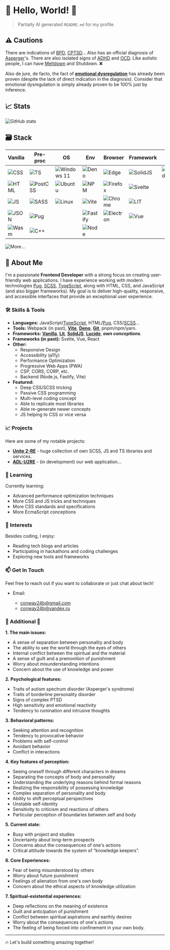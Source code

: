 # 🖤 Hello, World! 🖤

> Partially AI generated `README.md` for my profile.

## ⚠️ Cautions

There are indications of [BPD](https://en.wikipedia.org/wiki/Borderline_personality_disorder), [CPTSD](https://en.wikipedia.org/wiki/Complex_post-traumatic_stress_disorder)... Also has an official diagnosis of [Asperger](https://en.wikipedia.org/wiki/Asperger_syndrome)'s. There are also isolated signs of [ADHD](https://en.wikipedia.org/wiki/Attention_deficit_hyperactivity_disorder) and [OCD](https://en.wikipedia.org/wiki/Obsessive–compulsive_disorder). Like autistic people, I can have [Meltdown](https://en.wikipedia.org/wiki/Autistic_meltdown) and Shutdown. ❌

Also de jure, de facto, the fact of [**emotional dysregulation**](https://en.wikipedia.org/wiki/Emotional_dysregulation) has already been proven (despite the lack of direct indication in the diagnosis). Consider that emotional dysregulation is simply already proven to be 100% just by inference.

## 📈 Stats

![GitHub stats](https://github-readme-stats.vercel.app/api?username=unit-404&show_icons=true&theme=radical)

## 🗃️ Stack

| Vanilla | Pre-proc | OS | Env | Browser | Framework | IDE |
| --- | --- | --- | --- | --- | --- | --- |
| ![CSS](https://img.shields.io/badge/CSS3-1572B6?style=for-the-badge&logo=css3&logoColor=white) | ![TS](https://img.shields.io/badge/TypeScript-007ACC?style=for-the-badge&logo=typescript&logoColor=white) | ![Windows 11](https://img.shields.io/badge/Windows_11-0078d4?style=for-the-badge&logo=windows-11&logoColor=white) | ![Deno](https://img.shields.io/badge/Deno-464647?style=for-the-badge&logo=deno&logoColor=white) | ![Edge](https://img.shields.io/badge/Microsoft_Edge-0078D7?style=for-the-badge&logo=Microsoft-edge&logoColor=white) | ![SolidJS](https://img.shields.io/badge/Solid%20JS-2C4F7C?style=for-the-badge&logo=solid&logoColor=white) | ![VSCode](https://img.shields.io/badge/VSCode-0078D4?style=for-the-badge&logo=visual%20studio%20code&logoColor=white) |
| ![HTML](https://img.shields.io/badge/HTML5-E34F26?style=for-the-badge&logo=html5&logoColor=white) | ![PostCSS](https://img.shields.io/badge/postcss-DD3A0A?style=for-the-badge&logo=postcss&logoColor=white) | ![Ubuntu](https://img.shields.io/badge/Ubuntu-E95420?style=for-the-badge&logo=ubuntu&logoColor=white) | ![NPM](https://img.shields.io/badge/npm-CB3837?style=for-the-badge&logo=npm&logoColor=white) | ![Firefox](https://img.shields.io/badge/Firefox_Browser-FF7139?style=for-the-badge&logo=Firefox-Browser&logoColor=white) | ![Svelte](https://img.shields.io/badge/svelte-%23f1413d.svg?style=for-the-badge&logo=svelte&logoColor=white) |
| ![JS](https://img.shields.io/badge/JavaScript-323330?style=for-the-badge&logo=javascript&logoColor=F7DF1E) | ![SASS](https://img.shields.io/badge/Sass-CC6699?style=for-the-badge&logo=sass&logoColor=white) | ![Linux](https://img.shields.io/badge/Linux-FCC624?style=for-the-badge&logo=linux&logoColor=black) | ![Vite](https://img.shields.io/badge/Vite-B73BFE?style=for-the-badge&logo=vite&logoColor=FFD62E) | ![Chrome](https://img.shields.io/badge/Google_chrome-4285F4?style=for-the-badge&logo=Google-chrome&logoColor=white) | ![LIT](https://img.shields.io/badge/lit-324FFF?style=for-the-badge&logo=lit&logoColor=white) |
| ![JSON](https://img.shields.io/badge/json-5E5C5C?style=for-the-badge&logo=json&logoColor=white) | ![Pug](https://img.shields.io/badge/Pug-E3C29B?style=for-the-badge&logo=pug&logoColor=black) | | ![Fastify](https://img.shields.io/badge/fastify-202020?style=for-the-badge&logo=fastify&logoColor=white) | ![Electron](https://img.shields.io/badge/Electron-2B2E3A?style=for-the-badge&logo=electron&logoColor=9FEAF9) | ![Vue](https://img.shields.io/badge/Vue%20js-35495E?style=for-the-badge&logo=vuedotjs&logoColor=4FC08D) |
| ![Wasm](https://img.shields.io/badge/WebAssembly-654FF0?style=for-the-badge&logo=WebAssembly&logoColor=white) | ![C++](https://img.shields.io/badge/c++-%2300599C.svg?style=for-the-badge&logo=c%2B%2B&logoColor=white) | | ![Node](https://img.shields.io/badge/Node%20js-339933?style=for-the-badge&logo=nodedotjs&logoColor=white) |  |

![More...](https://img.shields.io/badge/And%20somethings%20over%20more-FF0000?style=for-the-badge&logo=1001tracklists&logoColor=white)

## 🚀 About Me

I'm a passionate **Frontend Developer** with a strong focus on creating user-friendly web applications. I have experience working with modern technologies [Pug](https://pugjs.org/), [SCSS](https://sass-lang.com/), [TypeScript](https://www.typescriptlang.org/), along with HTML, CSS, and JavaScript (and also bigger frameworks). My goal is to deliver high-quality, responsive, and accessible interfaces that provide an exceptional user experience.

### 🛠️ Skills & Tools

- **Languages:** JavaScript/[TypeScript](https://www.typescriptlang.org/), HTML/[Pug](https://pugjs.org/), CSS/[SCSS](https://sass-lang.com/)...
- **Tools:** Webpack (in past), **[Vite](https://vite.dev/)**, **[Deno](https://deno.com/)**, **[Git](https://git-scm.com/)**, pnpm/npm/yarn.
- **Frameworks:** **[Vanilla](https://vanilla-js.com/)**, **[Lit](https://lit.dev/)**, **[SolidJS](https://solidjs.com/)**, **[Lucide](https://lucide.dev/)**, ***own conceptions***.
- **Frameworks (in past):** Svelte, Vue, React
- **Other:**
  - Responsive Design
  - Accessibility (a11y)
  - Performance Optimization
  - Progressive Web Apps (PWA)
  - CSP, CORS, CORP, etc.
  - Backend (Node.js, Fastify, Vite)
- **Featured:**
  - Deep CSS/SCSS tricking
  - Passive CSS programming
  - Multi-level coding concept
  - Able to replicate most libraries
  - Able re-generate newer concepts
  - JS helping to CSS or vice versa

### 📈 Projects

Here are some of my notable projects:

- **[Unite 2-RE](https://github.com/orgs/unite-2-ts/repositories)** - huge collection of own SCSS, JS and TS libraries and services.
- **[ADL-U2RE](https://github.com/C24N/ADL.U2RE)** - (in development) our web application...

### 🌱 Learning

Currently learning:

- Advanced performance optimization techniques
- More CSS and JS tricks and techniques
- More CSS standards and specifications
- More EcmaScript conceptions

### 🎯 Interests

Besides coding, I enjoy:

- Reading tech blogs and articles
- Participating in hackathons and coding challenges
- Exploring new tools and frameworks

### 📫 Get In Touch

Feel free to reach out if you want to collaborate or just chat about tech!

- Email:

  - <conway24b@gmail.com>
  - <conway24b@yandex.ru>

### 📓 Additional 📓

**1. The main issues:**

- A sense of separation between personality and body
- The ability to see the world through the eyes of others
- Internal conflict between the spiritual and the material
- A sense of guilt and a premonition of punishment
- Worry about misunderstanding intentions
- Concern about the use of knowledge and power

**2. Psychological features:**

- Traits of autism spectrum disorder (Asperger's syndrome)
- Traits of borderline personality disorder
- Signs of complex PTSD
- High sensitivity and emotional reactivity
- Tendency to rumination and intrusive thoughts

**3. Behavioral patterns:**

- Seeking attention and recognition
- Tendency to provocative behavior
- Problems with self-control
- Avoidant behavior
- Conflict in interactions

**4. Key features of perception:**

- Seeing oneself through different characters in dreams
- Separating the concepts of body and personality
- Understanding the underlying reasons behind formal reasons
- Realizing the responsibility of possessing knowledge
- Complex separation of personality and body
- Ability to shift perceptual perspectives
- Unstable self-identity
- Sensitivity to criticism and reactions of others
- Particular perception of boundaries between self and body

**5. Current state:**

- Busy with project and studies
- Uncertainty about long-term prospects
- Concerns about the consequences of one's actions
- Critical attitude towards the system of “knowledge keepers”.

**6. Core Experiences:**

- Fear of being misunderstood by others
- Worry about future punishment
- Feelings of alienation from one's own body
- Concern about the ethical aspects of knowledge utilization

**7. Spiritual-existential experiences:**

- Deep reflections on the meaning of existence
- Guilt and anticipation of punishment
- Conflict between spiritual aspirations and earthly desires
- Worry about the consequences of one's actions
- The feeling of being forced into confinement in your own body.

---

🔥 Let's build something amazing together!
